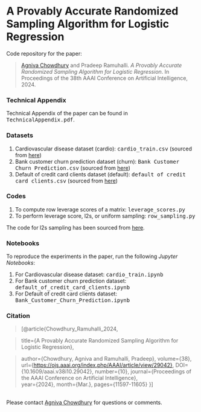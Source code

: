 # A Provably Accurate Randomized Sampling Algorithm for Logistic Regression
 Code repository for the paper:

> <a href="https://agnivac.github.io/">Agniva Chowdhury</a> and Pradeep Ramuhalli. <em>A Provably Accurate Randomized Sampling Algorithm for Logistic Regression</em>. In Proceedings of the 38th AAAI Conference on Artificial Intelligence, 2024.

### Technical Appendix

Technical Appendix of the paper can be found in <tt>TechnicalAppendix.pdf</tt>.

### Datasets

<ol>
<li>Cardiovascular disease dataset (cardio): <tt>cardio_train.csv</tt> (sourced from <a href="https://www.kaggle.com/datasets/sulianova/cardiovascular-disease-dataset">here</a>)</li>
<li>Bank customer churn prediction dataset (churn): <tt>Bank Customer Churn Prediction.csv</tt> (sourced from <a href="https://www.kaggle.com/datasets/shantanudhakadd/bank-customer-churn-prediction">here</a>)</li>
<li>Default of credit card clients dataset (default): <tt>default of credit card clients.csv</tt> (sourced from <a href="https://archive.ics.uci.edu/dataset/350/default+of+credit+card+clients">here</a>)</li>
</ol>


### Codes

<ol>
<li>To compute row leverage scores of a matrix: <tt>leverage_scores.py</tt></li>
<li>To perform leverage score, l2s, or uniform sampling: <tt>row_sampling.py</tt></li>
</ol>

The code for l2s sampling has been sourced from <a href="https://github.com/Tim907/oblivious_sketching_varreglogreg/blob/main/sketching/l2s_sampling.py">here</a>.

### Notebooks

To reproduce the experiments in the paper, run the following *Jupyter Notebooks*:
<ol>
<li>For Cardiovascular disease dataset: <tt>cardio_train.ipynb</tt></li>
<li>For Bank customer churn prediction dataset: <tt>default_of_credit_card_clients.ipynb</tt></li>
<li>For Default of credit card clients dataset: <tt>Bank_Customer_Churn_Prediction.ipynb</tt></li>
</ol>


### Citation

> [@article{Chowdhury_Ramuhalli_2024,
 
>   title={A Provably Accurate Randomized Sampling Algorithm for Logistic Regression},

>   author={Chowdhury, Agniva and Ramuhalli, Pradeep}, 
>   volume={38}, 
>   url={https://ojs.aaai.org/index.php/AAAI/article/view/29042}, 
>   DOI={10.1609/aaai.v38i10.29042}, 
>   number={10}, 
>   journal={Proceedings of the AAAI Conference on Artificial Intelligence},  
>   year={2024}, 
>   month={Mar.}, 
>   pages={11597-11605} 
> }]


</br>
Please contact <a href="https://agnivac.github.io/">Agniva Chowdhury</a> for questions or comments.